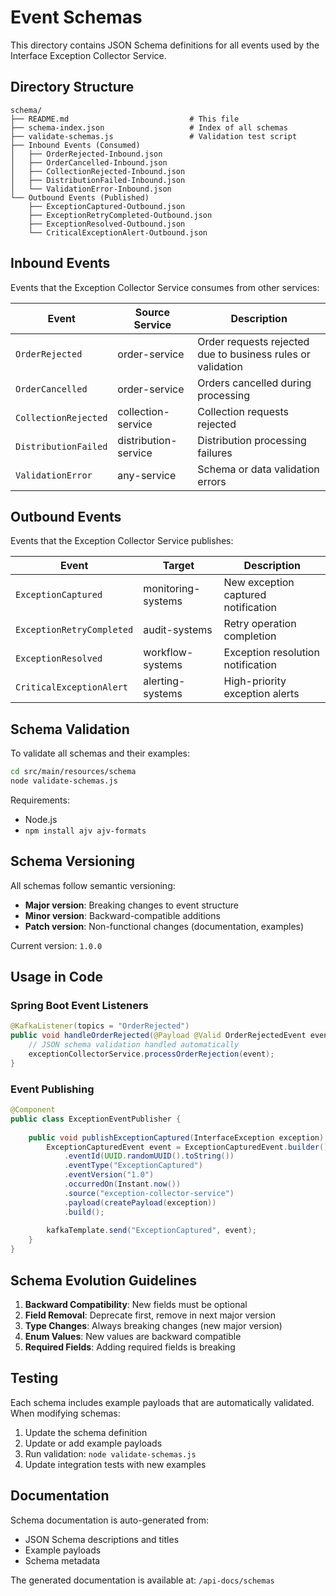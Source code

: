 # Event Schemas

This directory contains JSON Schema definitions for all events used by the Interface Exception Collector Service.

## Directory Structure

```
schema/
├── README.md                           # This file
├── schema-index.json                   # Index of all schemas
├── validate-schemas.js                 # Validation test script
├── Inbound Events (Consumed)
│   ├── OrderRejected-Inbound.json
│   ├── OrderCancelled-Inbound.json
│   ├── CollectionRejected-Inbound.json
│   ├── DistributionFailed-Inbound.json
│   └── ValidationError-Inbound.json
└── Outbound Events (Published)
    ├── ExceptionCaptured-Outbound.json
    ├── ExceptionRetryCompleted-Outbound.json
    ├── ExceptionResolved-Outbound.json
    └── CriticalExceptionAlert-Outbound.json
```

## Inbound Events

Events that the Exception Collector Service consumes from other services:

| Event | Source Service | Description |
|-------|----------------|-------------|
| `OrderRejected` | order-service | Order requests rejected due to business rules or validation |
| `OrderCancelled` | order-service | Orders cancelled during processing |
| `CollectionRejected` | collection-service | Collection requests rejected |
| `DistributionFailed` | distribution-service | Distribution processing failures |
| `ValidationError` | any-service | Schema or data validation errors |

## Outbound Events

Events that the Exception Collector Service publishes:

| Event | Target | Description |
|-------|--------|-------------|
| `ExceptionCaptured` | monitoring-systems | New exception captured notification |
| `ExceptionRetryCompleted` | audit-systems | Retry operation completion |
| `ExceptionResolved` | workflow-systems | Exception resolution notification |
| `CriticalExceptionAlert` | alerting-systems | High-priority exception alerts |

## Schema Validation

To validate all schemas and their examples:

```bash
cd src/main/resources/schema
node validate-schemas.js
```

Requirements:
- Node.js
- `npm install ajv ajv-formats`

## Schema Versioning

All schemas follow semantic versioning:
- **Major version**: Breaking changes to event structure
- **Minor version**: Backward-compatible additions
- **Patch version**: Non-functional changes (documentation, examples)

Current version: `1.0.0`

## Usage in Code

### Spring Boot Event Listeners

```java
@KafkaListener(topics = "OrderRejected")
public void handleOrderRejected(@Payload @Valid OrderRejectedEvent event) {
    // JSON schema validation handled automatically
    exceptionCollectorService.processOrderRejection(event);
}
```

### Event Publishing

```java
@Component
public class ExceptionEventPublisher {
    
    public void publishExceptionCaptured(InterfaceException exception) {
        ExceptionCapturedEvent event = ExceptionCapturedEvent.builder()
            .eventId(UUID.randomUUID().toString())
            .eventType("ExceptionCaptured")
            .eventVersion("1.0")
            .occurredOn(Instant.now())
            .source("exception-collector-service")
            .payload(createPayload(exception))
            .build();
            
        kafkaTemplate.send("ExceptionCaptured", event);
    }
}
```

## Schema Evolution Guidelines

1. **Backward Compatibility**: New fields must be optional
2. **Field Removal**: Deprecate first, remove in next major version
3. **Type Changes**: Always breaking changes (new major version)
4. **Enum Values**: New values are backward compatible
5. **Required Fields**: Adding required fields is breaking

## Testing

Each schema includes example payloads that are automatically validated. When modifying schemas:

1. Update the schema definition
2. Update or add example payloads
3. Run validation: `node validate-schemas.js`
4. Update integration tests with new examples

## Documentation

Schema documentation is auto-generated from:
- JSON Schema descriptions and titles
- Example payloads
- Schema metadata

The generated documentation is available at: `/api-docs/schemas`
